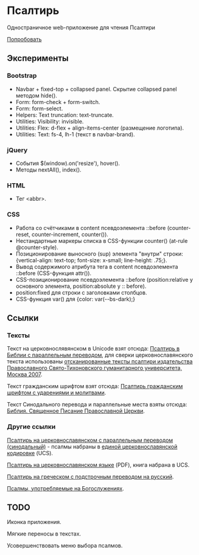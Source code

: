 # Псалтирь

Одностраничное web-приложение для чтения Псалтири

[Попробовать](https://rawgit.com/proldapru/bootstrap-experiments/main/psalter/)

## Эксперименты

### Bootstrap
- Navbar + fixed-top + collapsed panel. Скрытие collapsed panel методом hide().
- Form: form-check + form-switch.
- Form: form-select.
- Helpers: Text truncation: text-truncate.
- Utilities: Visibility: invisible.
- Utilities: Flex: d-flex + align-items-center (размещение логотипа).
- Utilities: Text: fs-4, lh-1 (текст в navbar-brand).

### jQuery
- События $(window).on('resize'), hover().
- Методы nextAll(), index().

### HTML
- Тег &lt;abbr&gt;.

### CSS
- Работа со счётчиками в content псевдоэлемента ::before (counter-reset, counter-increment, counter()).
- Нестандартные маркеры списка в CSS-функции counter() (at-rule @counter-style).
- Позиционирование выносного (sup) элемента "внутри" строки: {vertical-align: text-top; font-size: x-small; line-height: .75;}.
- Вывод содержимого атрибута тега в content псевдоэлемента ::before (CSS-функция attr()).
- CSS-позиционирование псевдоэлемента ::before (position:relative у основного элемента, position:absolute у :: before).
- position:fixed для строки с заголовками столбцов.
- CSS-функция var() для {color: var(--bs-dark);}

## Ссылки
### Тексты
Текст на церковнослявянском в Unicode взят отсюда: [Псалтирь в Библии с параллельным переводом](https://azbyka.ru/biblia/?Ps.1&utfcs), для сверки церковнославянского текста использованы [отсканированные тексты псалтири издательства Православного Свято-Тихоновского гуманитарного университета, Москва 2007](http://www.wco.ru/biblio/books/psalter/Main.htm).

Текст гражданским шрифтом взят отсюда: [Псалтирь гражданским шрифтом с ударениями и молитвами](https://azbyka.ru/molitvoslov/psaltir-po-kafizmam.html).

Текст Синодального перевода и параллельные места взяты отсюда: [Библия. Священное Писание Православной Церкви](https://sancti.ru/patr/hs/bible/22ps01.html).

### Другие ссылки
[Псалтирь на церковнославянском с параллельным переводом (синодальный)](http://wiki.orthodic.org/%D0%9F%D1%81%D0%B0%D0%BB%D1%82%D0%B8%D1%80%D1%8C) - псалмы набраны в [единой церковнославянской кодировке](http://irmologion.ru/ucsenc/ucslay8.html) (UCS).

[Псалтирь на церковнославянском языке](http://prav-book.ru/db/books/254/%D0%9F%D1%81%D0%B0%D0%BB%D1%82%D0%B8%D1%80%D1%8C%20%D0%BD%D0%B0%20%D1%86%D0%B5%D1%80%D0%BA%D0%BE%D0%B2%D0%BD%D0%BE-%D1%81%D0%BB%D0%B0%D0%B2%D1%8F%D0%BD%D1%81%D0%BA%D0%BE%D0%BC%20%D1%8F%D0%B7%D1%8B%D0%BA%D0%B5%20-%202010.pdf) (PDF), книга набрана в UCS.

[Псалтирь на греческом с подстрочным переводом на русский](https://manuscript-bible.ru/OT/Ps.html).

[Псалмы, употребляемые на Богослужениях](https://www.molitvoslov.com/text871.htm).

## TODO
Иконка приложения.

Мягкие переносы в текстах.

Усовершенствовать меню выбора псалмов.